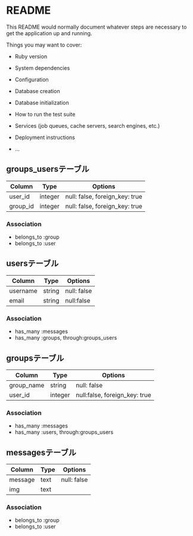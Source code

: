 # README

This README would normally document whatever steps are necessary to get the
application up and running.

Things you may want to cover:

* Ruby version

* System dependencies

* Configuration

* Database creation

* Database initialization

* How to run the test suite

* Services (job queues, cache servers, search engines, etc.)

* Deployment instructions

* ...

## groups_usersテーブル

|Column|Type|Options|
|------|----|-------|
|user_id|integer|null: false, foreign_key: true|
|group_id|integer|null: false, foreign_key: true|

### Association
- belongs_to :group
- belongs_to :user


## usersテーブル

|Column|Type|Options|
|------|----|-------|
|username|string|null: false|
|email|string|null:false|


### Association
- has_many :messages
- has_many :groups, through:groups_users


## groupsテーブル

|Column|Type|Options|
|------|----|-------|
|group_name|string|null: false|
|user_id|integer|null:false, foreign_key: true|


### Association
- has_many :messages
- has_many :users, through:groups_users


## messagesテーブル

|Column|Type|Options|
|------|----|-------|
|message|text|null: false|
|img|text| |

### Association
- belongs_to :group
- belongs_to :user


